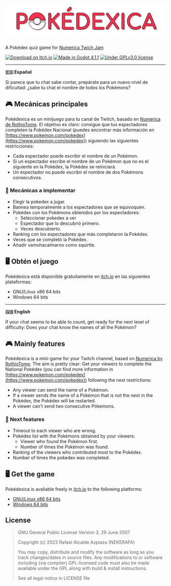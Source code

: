 # ![Pokédexica](/extra/logo.png)

A Pokédex quiz game for
[Numerica Twich Jam](https://itch.io/jam/numerica-twitch-jam)

[![Download on Itch.io](https://img.shields.io/badge/Itch.io-Download%20now-FF2449?logo=itchdotio&logoColor=white)](https://nekerafa.itch.io/pokedexica-twitch)
[![Made in Godot 4.1.1](https://img.shields.io/badge/Godot-4.1.1-blue?logo=godotengine&logoColor=white)](https://godotengine.org)
[![Under GPLv3.0 license](https://img.shields.io/github/license/NEKERAFA/pokedexica-twitch)](LICENSE)

---

**🇪🇸 Español**

Si parece que tu chat sabe contar, prepárate para un nuevo nivel de dificultad:
¿sabe tu chat el nombre de todos los Pokémons?

## 🎮 Mecánicas principales

Pokédexica es un minijuego para tu canal de Twitch, basado en
[Numerica de RothioTome](https://rothiotome.itch.io/numerica). El objetivo es
claro: consigue que tus espectadores completen la Pokédex Nacional (puedes
encontrar más información en
[https://www.pokemon.com/pokedex](https://www.pokemon.com/pokedex)) siguiendo
las siguientes restricciones:

- Cada espectador puede escribir el nombre de un Pokémon.
- Si un espectador escribe el nombre de un Pokémon que no es el siguiente en la
  Pokédex, la Pokédex se reiniciará.
- Un espectador no puede escribir el nombre de dos Pokémons consecutivos.

### 📌 Mecánicas a implementar

- Elegir la pokedex a jugar.
- Bannea temporalmente a los espectadores que se equivoquen.
- Pokédex con los Pokémons obtenidos por los espectadores:
  - Seleccionar pokedex a ver
  - Espectador que lo descubrió primero.
  - Veces descubierto.
- Ranking con los espectadores que más completaron la Pokédex.
- Veces que se completó la Pokédex.
- Añadir vamohacalmarno como squirtle.

## 🖥️ Obtén el juego

Pokédexica está disponible gratuitamente en [itch.io](https://itch.io) en las
siguientes plataformas:

- GNU/Linux x86 64 bits
- Windows 64 bits

---

**🇬🇧 English**

If your chat seems to be able to count, get ready for the next level of
difficulty: Does your chat know the names of all the Pokémon?

## 🎮 Mainly features

Pokédexica is a mini-game for your Twitch channel, based on
[Numerica by RothioTome](https://rothiotome.itch.io/numerica). The aim is pretty
clear: Get your viewers to complete the National Pokédex (you can find more
information in
[https://www.pokemon.com/pokedex](https://www.pokemon.com/pokedex)) following
the next restrictions:

- Any viewer can send the name of a Pokémon.
- If a viewer sends the name of a Pokémon that is not the next in the Pokédex,
  the Pokédex will be restarted.
- A viewer can't send two consecutive Pókemons.

### 📌 Next features

- Timeout to each viewer who are wrong.
- Pokédex list with the Pokémons obtained by your viewers:
  - Viewer who found the Pokémon first.
  - Number of times the Pokémon was found.
- Ranking of the viewers who contributed most to the Pokédex.
- Number of times the pokedex was completed.

## 🖥️ Get the game

Pokédexica is avaliable freely in
[itch.io](https://nekerafa.itch.io/pokedexica-twitch) to the following
platforms:

- [GNU/Linux x86 64 bits](https://github.com/NEKERAFA/pokedexica-twitch/releases/download/v1.0.0/pokedexica-twitch_linux-x86_64.zip)
- [Windows 64 bits](https://github.com/NEKERAFA/pokedexica-twitch/releases/download/v1.0.0/pokedexica-twitch_win-x64.zip)

## License

> GNU General Public License Version 3, 29 June 2007
>
> Copyright (c) 2023 Rafael Alcalde Azpiazu (NEKERAFA)
>
> You may copy, distribute and modify the software as long as you track
> changes/dates in source files. Any modifications to or software including (via
> compiler) GPL-licensed code must also be made available under the GPL along
> with build & install instructions.
>
> See all legal notice in LICENSE file
